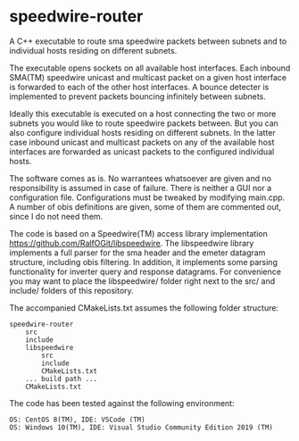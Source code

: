 # speedwire-router
A C++ executable to route sma speedwire packets between subnets and to individual hosts residing on different subnets.

The executable opens sockets on all available host interfaces. Each inbound SMA(TM) speedwire unicast and multicast packet on a given host interface is forwarded to each of the other host interfaces. A bounce detecter is implemented to prevent packets bouncing infinitely between subnets.

Ideally this executable is executed on a host connecting the two or more subnets you would like to route speedwire packets between. But you can also configure individual hosts residing on different subnets. In the latter case inbound unicast and multicast packets on any of the available host interfaces are forwarded as unicast packets to the configured individual hosts.

The software comes as is. No warrantees whatsoever are given and no responsibility is assumed in case of failure. There is neither a GUI nor a configuration file. Configurations must be tweaked by modifying main.cpp. A number of obis definitions are given, some of them are commented out, since I do not need them.

The code is based on a Speedwire(TM) access library implementation https://github.com/RalfOGit/libspeedwire. The libspeedwire library implements a full parser for the sma header and the emeter datagram structure, including obis filtering. In addition, it implements some parsing functionality for inverter query and response datagrams. For convenience you may want to place the libspeedwire/ folder right next to the src/ and include/ folders of this repository.

The accompanied CMakeLists.txt assumes the following folder structure:

    speedwire-router
        src
        include
        libspeedwire
            src
            include
            CMakeLists.txt
        ... build path ...
        CMakeLists.txt

The code has been tested against the following environment:

    OS: CentOS 8(TM), IDE: VSCode (TM)
    OS: Windows 10(TM), IDE: Visual Studio Community Edition 2019 (TM)

